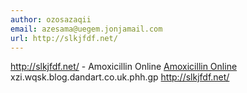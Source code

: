 ```yaml
---
author: ozosazaqii
email: azesama@uegem.jonjamail.com
url: http://slkjfdf.net/
---
```


http://slkjfdf.net/ - Amoxicillin Online <a href="http://slkjfdf.net/">Amoxicillin Online</a> xzi.wqsk.blog.dandart.co.uk.phh.gp http://slkjfdf.net/